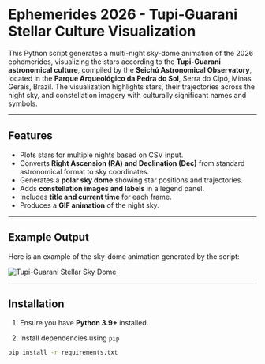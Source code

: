 # Ephemerides 2026 - Tupi-Guarani Stellar Culture Visualization

This Python script generates a multi-night sky-dome animation of the 2026 ephemerides, visualizing the stars according to the **Tupi-Guarani astronomical culture**, compiled by the **Seichú Astronomical Observatory**, located in the **Parque Arqueológico da Pedra do Sol**, Serra do Cipó, Minas Gerais, Brazil.
The visualization highlights stars, their trajectories across the night sky, and constellation imagery with culturally significant names and symbols.

---

## Features

- Plots stars for multiple nights based on CSV input.
- Converts **Right Ascension (RA) and Declination (Dec)** from standard astronomical format to sky coordinates.
- Generates a **polar sky dome** showing star positions and trajectories.
- Adds **constellation images and labels** in a legend panel.
- Includes **title and current time** for each frame.
- Produces a **GIF animation** of the night sky.

---

## Example Output

Here is an example of the sky-dome animation generated by the script:

![Tupi-Guarani Stellar Sky Dome](ephemerides_2026_tupi_guarani_stellar_culture.gif)

---

## Installation

1. Ensure you have **Python 3.9+** installed.

2. Install dependencies using `pip` 

```bash
pip install -r requirements.txt
